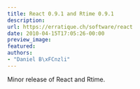 ```yaml
---
title: React 0.9.1 and Rtime 0.9.1
description:
url: https://erratique.ch/software/react
date: 2010-04-15T17:05:26-00:00
preview_image:
featured:
authors:
- "Daniel B\xFCnzli"
---
```


<p>Minor release of React and Rtime.</p>
